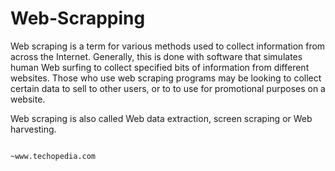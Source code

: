 # Web-Scrapping

Web scraping is a term for various methods used to collect information from across the Internet. Generally, this is done with software that simulates human Web surfing to collect specified bits of information from different websites. Those who use web scraping programs may be looking to collect certain data to sell to other users, or to to use for promotional purposes on a website.

Web scraping is also called Web data extraction, screen scraping or Web harvesting.
                                                                                                      
                                                                                                      
                                                                                                      ~www.techopedia.com
